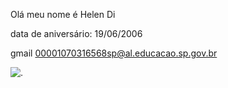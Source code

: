 Olá meu nome é Helen Di

data de aniversário: 19/06/2006

gmail                                00001070316568sp@al.educacao.sp.gov.br

![.](https://github.com/06dia/06dia/assets/170657128/5434202e-7cc4-4c26-bc14-efe10848bec9)



